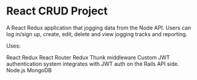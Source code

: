 # React CRUD Project

A React Redux application that jogging data from the Node API. Users can log in/sign up, create, edit, delete and view jogging tracks and reporting.

Uses:

React
Redux
React Router
Redux Thunk middleware
Custom JWT authentication system integrates with JWT auth on the Rails API side.
Node.js
MongoDB
